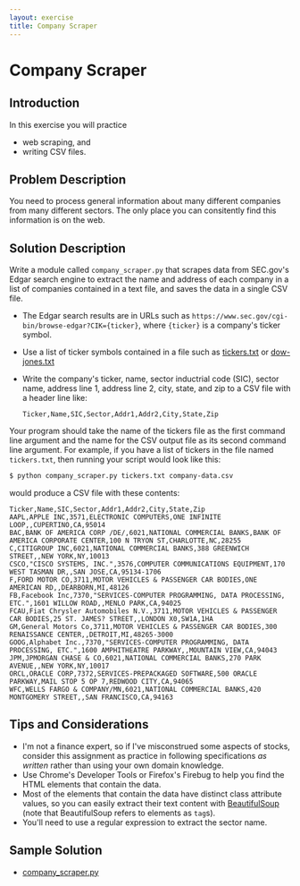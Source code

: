 ```yaml
---
layout: exercise
title: Company Scraper
---
```


# Company Scraper

## Introduction

In this exercise you will practice

- web scraping, and
- writing CSV files.

## Problem Description

You need to process general information about many different companies from many different sectors. The only place you can consitently find this information is on the web.

## Solution Description

Write a module called `company_scraper.py` that scrapes data from SEC.gov's Edgar search engine to extract the name and address of each company in a list of companies contained in a text file, and saves the data in a single CSV file.

- The Edgar search results are in URLs such as `https://www.sec.gov/cgi-bin/browse-edgar?CIK={ticker}`, where `{ticker}` is a company's ticker symbol.
- Use a list of ticker symbols contained in a file such as [tickers.txt](tickers.txt) or [dow-jones.txt](dow-jones.txt)
- Write the company's ticker, name, sector inductrial code (SIC), sector name, address line 1, address line 2, city, state, and zip to a CSV file with a header line like:

  `Ticker,Name,SIC,Sector,Addr1,Addr2,City,State,Zip`

Your program should take the name of the tickers file as the first command line argument and the name for the CSV output file as its second command line argument. For example, if you have a list of tickers in the file named `tickers.txt`, then running your script would look like this:

```sh
$ python company_scraper.py tickers.txt company-data.csv
```

would produce a CSV file with these contents:

```
Ticker,Name,SIC,Sector,Addr1,Addr2,City,State,Zip
AAPL,APPLE INC,3571,ELECTRONIC COMPUTERS,ONE INFINITE LOOP,,CUPERTINO,CA,95014
BAC,BANK OF AMERICA CORP /DE/,6021,NATIONAL COMMERCIAL BANKS,BANK OF AMERICA CORPORATE CENTER,100 N TRYON ST,CHARLOTTE,NC,28255
C,CITIGROUP INC,6021,NATIONAL COMMERCIAL BANKS,388 GREENWICH STREET,,NEW YORK,NY,10013
CSCO,"CISCO SYSTEMS, INC.",3576,COMPUTER COMMUNICATIONS EQUIPMENT,170 WEST TASMAN DR,,SAN JOSE,CA,95134-1706
F,FORD MOTOR CO,3711,MOTOR VEHICLES & PASSENGER CAR BODIES,ONE AMERICAN RD,,DEARBORN,MI,48126
FB,Facebook Inc,7370,"SERVICES-COMPUTER PROGRAMMING, DATA PROCESSING, ETC.",1601 WILLOW ROAD,,MENLO PARK,CA,94025
FCAU,Fiat Chrysler Automobiles N.V.,3711,MOTOR VEHICLES & PASSENGER CAR BODIES,25 ST. JAMES? STREET,,LONDON X0,SW1A,1HA
GM,General Motors Co,3711,MOTOR VEHICLES & PASSENGER CAR BODIES,300 RENAISSANCE CENTER,,DETROIT,MI,48265-3000
GOOG,Alphabet Inc.,7370,"SERVICES-COMPUTER PROGRAMMING, DATA PROCESSING, ETC.",1600 AMPHITHEATRE PARKWAY,,MOUNTAIN VIEW,CA,94043
JPM,JPMORGAN CHASE & CO,6021,NATIONAL COMMERCIAL BANKS,270 PARK AVENUE,,NEW YORK,NY,10017
ORCL,ORACLE CORP,7372,SERVICES-PREPACKAGED SOFTWARE,500 ORACLE PARKWAY,MAIL STOP 5 OP 7,REDWOOD CITY,CA,94065
WFC,WELLS FARGO & COMPANY/MN,6021,NATIONAL COMMERCIAL BANKS,420 MONTGOMERY STREET,,SAN FRANCISCO,CA,94163
```

## Tips and Considerations

- I'm not a finance expert, so if I've misconstrued some aspects of stocks, consider this assignment as practice in following specifications *as written* rather than using your own domain knowledge.
- Use Chrome's Developer Tools or Firefox's Firebug to help you find the HTML elements that contain the data.
- Most of the elements that contain the data have distinct class attribute values, so you can easily extract their text content with [BeautifulSoup](https://www.crummy.com/software/BeautifulSoup/bs4/doc/) (note that BeautifulSoup refers to elements as `tag`s).
- You'll need to use a regular expression to extract the sector name.

## Sample Solution

- [company_scraper.py](company_scraper.py)